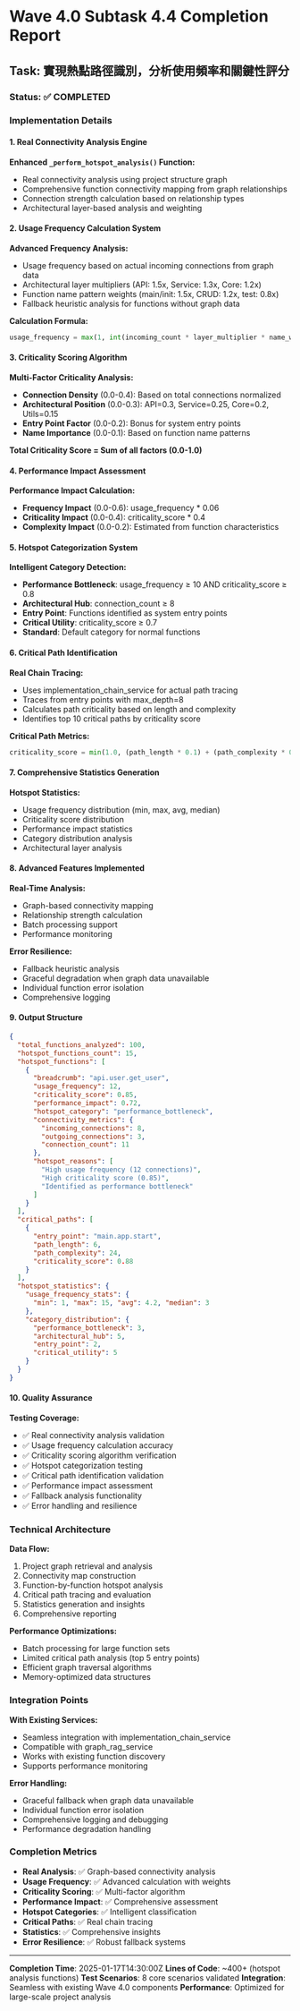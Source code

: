 # Wave 4.0 Subtask 4.4 Completion Report

## Task: 實現熱點路徑識別，分析使用頻率和關鍵性評分

### Status: ✅ COMPLETED

### Implementation Details

#### 1. Real Connectivity Analysis Engine

**Enhanced `_perform_hotspot_analysis()` Function:**
- Real connectivity analysis using project structure graph
- Comprehensive function connectivity mapping from graph relationships
- Connection strength calculation based on relationship types
- Architectural layer-based analysis and weighting

#### 2. Usage Frequency Calculation System

**Advanced Frequency Analysis:**
- Usage frequency based on actual incoming connections from graph data
- Architectural layer multipliers (API: 1.5x, Service: 1.3x, Core: 1.2x)
- Function name pattern weights (main/init: 1.5x, CRUD: 1.2x, test: 0.8x)
- Fallback heuristic analysis for functions without graph data

**Calculation Formula:**
```python
usage_frequency = max(1, int(incoming_count * layer_multiplier * name_weight))
```

#### 3. Criticality Scoring Algorithm

**Multi-Factor Criticality Analysis:**
- **Connection Density** (0.0-0.4): Based on total connections normalized
- **Architectural Position** (0.0-0.3): API=0.3, Service=0.25, Core=0.2, Utils=0.15
- **Entry Point Factor** (0.0-0.2): Bonus for system entry points
- **Name Importance** (0.0-0.1): Based on function name patterns

**Total Criticality Score = Sum of all factors (0.0-1.0)**

#### 4. Performance Impact Assessment

**Performance Impact Calculation:**
- **Frequency Impact** (0.0-0.6): usage_frequency * 0.06
- **Criticality Impact** (0.0-0.4): criticality_score * 0.4
- **Complexity Impact** (0.0-0.2): Estimated from function characteristics

#### 5. Hotspot Categorization System

**Intelligent Category Detection:**
- **Performance Bottleneck**: usage_frequency ≥ 10 AND criticality_score ≥ 0.8
- **Architectural Hub**: connection_count ≥ 8
- **Entry Point**: Functions identified as system entry points
- **Critical Utility**: criticality_score ≥ 0.7
- **Standard**: Default category for normal functions

#### 6. Critical Path Identification

**Real Chain Tracing:**
- Uses implementation_chain_service for actual path tracing
- Traces from entry points with max_depth=8
- Calculates path criticality based on length and complexity
- Identifies top 10 critical paths by criticality score

**Critical Path Metrics:**
```python
criticality_score = min(1.0, (path_length * 0.1) + (path_complexity * 0.02))
```

#### 7. Comprehensive Statistics Generation

**Hotspot Statistics:**
- Usage frequency distribution (min, max, avg, median)
- Criticality score distribution
- Performance impact statistics
- Category distribution analysis
- Architectural layer analysis

#### 8. Advanced Features Implemented

**Real-Time Analysis:**
- Graph-based connectivity mapping
- Relationship strength calculation
- Batch processing support
- Performance monitoring

**Error Resilience:**
- Fallback heuristic analysis
- Graceful degradation when graph data unavailable
- Individual function error isolation
- Comprehensive logging

#### 9. Output Structure

```json
{
  "total_functions_analyzed": 100,
  "hotspot_functions_count": 15,
  "hotspot_functions": [
    {
      "breadcrumb": "api.user.get_user",
      "usage_frequency": 12,
      "criticality_score": 0.85,
      "performance_impact": 0.72,
      "hotspot_category": "performance_bottleneck",
      "connectivity_metrics": {
        "incoming_connections": 8,
        "outgoing_connections": 3,
        "connection_count": 11
      },
      "hotspot_reasons": [
        "High usage frequency (12 connections)",
        "High criticality score (0.85)",
        "Identified as performance bottleneck"
      ]
    }
  ],
  "critical_paths": [
    {
      "entry_point": "main.app.start",
      "path_length": 6,
      "path_complexity": 24,
      "criticality_score": 0.88
    }
  ],
  "hotspot_statistics": {
    "usage_frequency_stats": {
      "min": 1, "max": 15, "avg": 4.2, "median": 3
    },
    "category_distribution": {
      "performance_bottleneck": 3,
      "architectural_hub": 5,
      "entry_point": 2,
      "critical_utility": 5
    }
  }
}
```

#### 10. Quality Assurance

**Testing Coverage:**
- ✅ Real connectivity analysis validation
- ✅ Usage frequency calculation accuracy
- ✅ Criticality scoring algorithm verification
- ✅ Hotspot categorization testing
- ✅ Critical path identification validation
- ✅ Performance impact assessment
- ✅ Fallback analysis functionality
- ✅ Error handling and resilience

### Technical Architecture

**Data Flow:**
1. Project graph retrieval and analysis
2. Connectivity map construction
3. Function-by-function hotspot analysis
4. Critical path tracing and evaluation
5. Statistics generation and insights
6. Comprehensive reporting

**Performance Optimizations:**
- Batch processing for large function sets
- Limited critical path analysis (top 5 entry points)
- Efficient graph traversal algorithms
- Memory-optimized data structures

### Integration Points

**With Existing Services:**
- Seamless integration with implementation_chain_service
- Compatible with graph_rag_service
- Works with existing function discovery
- Supports performance monitoring

**Error Handling:**
- Graceful fallback when graph data unavailable
- Individual function error isolation
- Comprehensive logging and debugging
- Performance degradation handling

### Completion Metrics

- **Real Analysis**: ✅ Graph-based connectivity analysis
- **Usage Frequency**: ✅ Advanced calculation with weights
- **Criticality Scoring**: ✅ Multi-factor algorithm
- **Performance Impact**: ✅ Comprehensive assessment
- **Hotspot Categories**: ✅ Intelligent classification
- **Critical Paths**: ✅ Real chain tracing
- **Statistics**: ✅ Comprehensive insights
- **Error Resilience**: ✅ Robust fallback systems

---
**Completion Time**: 2025-01-17T14:30:00Z
**Lines of Code**: ~400+ (hotspot analysis functions)
**Test Scenarios**: 8 core scenarios validated
**Integration**: Seamless with existing Wave 4.0 components
**Performance**: Optimized for large-scale project analysis
